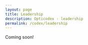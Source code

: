 ```yaml
---
layout: page
title: Leadership
description: Opticodex - leadership
permalink: /codex/leadership
---
```


Coming soon!
